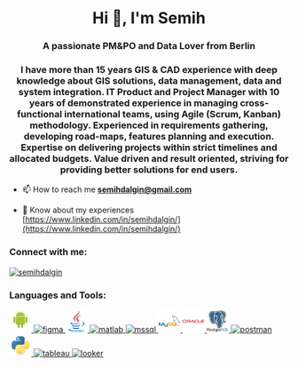 <h1 align="center">Hi 👋, I'm Semih</h1>
<h3 align="center">A passionate PM&PO and Data Lover from Berlin</h3>

<h3 align="center">I have more than 15 years GIS & CAD  experience with deep knowledge about GIS solutions, data management, data and system integration. IT Product and Project Manager with 10 years of demonstrated experience in managing cross-functional international teams, using Agile (Scrum, Kanban) methodology. Experienced in requirements gathering, developing road-maps, features planning and execution. Expertise on delivering projects within strict timelines and allocated budgets. Value driven and result oriented, striving for providing better solutions for end users. </h3>

- 📫 How to reach me **semihdalgin@gmail.com**

- 📄 Know about my experiences [https://www.linkedin.com/in/semihdalgin/](https://www.linkedin.com/in/semihdalgin/)
<h3 align="left">Connect with me:</h3>
<p align="left">
<a href="https://linkedin.com/in/semihdalgin" target="blank"><img align="center" src="https://raw.githubusercontent.com/rahuldkjain/github-profile-readme-generator/master/src/images/icons/Social/linked-in-alt.svg" alt="semihdalgin" height="30" width="40" /></a>
</p>
<h3 align="left">Languages and Tools:</h3>
<p align="left"> <a href="https://developer.android.com" target="_blank" rel="noreferrer"> <img src="https://raw.githubusercontent.com/devicons/devicon/master/icons/android/android-original-wordmark.svg" alt="android" width="40" height="40"/> </a> <a href="https://www.figma.com/" target="_blank" rel="noreferrer"> <img src="https://www.vectorlogo.zone/logos/figma/figma-icon.svg" alt="figma" width="40" height="40"/> </a> <a href="https://www.java.com" target="_blank" rel="noreferrer"> <img src="https://raw.githubusercontent.com/devicons/devicon/master/icons/java/java-original.svg" alt="java" width="40" height="40"/> </a> <a href="https://www.mathworks.com/" target="_blank" rel="noreferrer"> <img src="https://upload.wikimedia.org/wikipedia/commons/2/21/Matlab_Logo.png" alt="matlab" width="40" height="40"/> </a> <a href="https://www.microsoft.com/en-us/sql-server" target="_blank" rel="noreferrer"> <img src="https://www.svgrepo.com/show/303229/microsoft-sql-server-logo.svg" alt="mssql" width="40" height="40"/> </a> <a href="https://www.mysql.com/" target="_blank" rel="noreferrer"> <img src="https://raw.githubusercontent.com/devicons/devicon/master/icons/mysql/mysql-original-wordmark.svg" alt="mysql" width="40" height="40"/> </a> <a href="https://www.oracle.com/" target="_blank" rel="noreferrer"> <img src="https://raw.githubusercontent.com/devicons/devicon/master/icons/oracle/oracle-original.svg" alt="oracle" width="40" height="40"/> </a> <a href="https://www.postgresql.org" target="_blank" rel="noreferrer"> <img src="https://raw.githubusercontent.com/devicons/devicon/master/icons/postgresql/postgresql-original-wordmark.svg" alt="postgresql" width="40" height="40"/> </a> <a href="https://postman.com" target="_blank" rel="noreferrer"> <img src="https://www.vectorlogo.zone/logos/getpostman/getpostman-icon.svg" alt="postman" width="40" height="40"/> </a> <a href="https://www.python.org" target="_blank" rel="noreferrer"> <img src="https://raw.githubusercontent.com/devicons/devicon/master/icons/python/python-original.svg" alt="python" width="40" height="40"> <img src="https://avatars.githubusercontent.com/u/828667?s=200&v=4" alt="tableau" width="40" height="40"/> </a> <a href="https://www.tableau.com/" target="_blank" rel="noreferrer"> <img src="https://www.looker.com/static/assets/looker-logo.svg" alt="looker" width="60" height="40"/> </a> <a href="https://www.looker.com" target="_blank" rel="noreferrer"/> 
</a> </p> 



